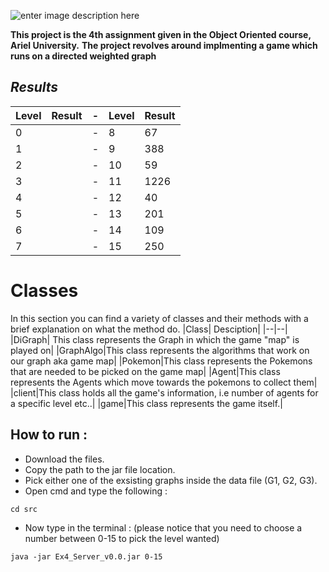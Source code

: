 ![enter image description here](https://e7.pngegg.com/pngimages/405/350/png-clipart-pokemon-logo-pokemon-logo.png)

**This project is the 4th assignment given in the Object Oriented course, Ariel University.**
**The project revolves around implmenting a game which runs on a directed weighted graph**

## ***Results***

|Level|Result| - |Level| Result|
|--|--|--|--|--|
|0| |-|8|67|
|1| |-|9|388|
|2| |-|10|59|
|3| |-|11| 1226|
|4| |-|12|40 |
|5| |-|13|201 |
|6| |-|14 |109 |
|7| |-|15 |250 |

# **Classes**
In this section you can find a variety of classes and their methods with a brief explanation on what the method do.
|Class| Desciption|
|--|--|
|DiGraph| This class represents the Graph in which the game "map" is played on|
|GraphAlgo|This class represents the algorithms that work on our graph aka game map|
|Pokemon|This class represents the Pokemons that are needed to be picked on the game map|
|Agent|This class represents the Agents which move towards the pokemons to collect them|
|client|This class holds all the game's information, i.e number of agents for a specific level etc..|
|game|This class represents the game itself.|


## **How to run :** 
- Download the files.
- Copy the path to the jar file location.
- Pick either one of the exsisting graphs inside the data file (G1, G2, G3).
- Open cmd and type the following :
```console
cd src
```
- Now type in the terminal : (please notice that you need to choose a number between 0-15 to pick the level wanted)
```console
java -jar Ex4_Server_v0.0.jar 0-15
```
